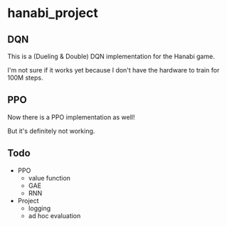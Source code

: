 # hanabi_project

## DQN
This is a (Dueling & Double) DQN implementation for the Hanabi game.

I'm not sure if it works yet because I don't have the hardware to train for 100M steps.

## PPO
Now there is a PPO implementation as well!

But it's definitely not working.

## Todo
- PPO
    - value function
    - GAE
    - RNN
- Project
    - logging
    - ad hoc evaluation
